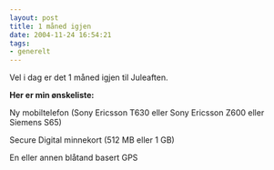 ```yaml
---
layout: post
title: 1 måned igjen
date: 2004-11-24 16:54:21
tags: 
- generelt
---
```


Vel i dag er det 1 måned igjen til Juleaften.

<strong>Her er min ønskeliste:</strong>

Ny mobiltelefon (Sony Ericsson T630 eller Sony Ericsson Z600 eller Siemens S65)

Secure Digital minnekort (512 MB eller 1 GB)

En eller annen blåtand basert GPS